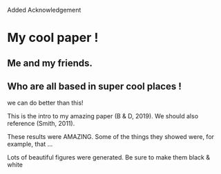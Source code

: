 Added Acknowledgement

# My cool paper !
## Me and my friends.
## Who are all based in super cool places !

we can do better than this!

This is the intro to my amazing paper (B & D, 2019).
We should also reference (Smith, 2011).
 
These results were AMAZING.
Some of the things they showed were, for example, that ...

Lots of beautiful figures were generated.
Be sure to make them black & white
